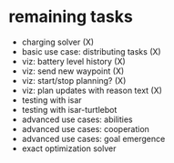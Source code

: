 # remaining tasks

 * charging solver (X)
 * basic use case: distributing tasks (X) 
 * viz: battery level history  (X)
 * viz: send new waypoint (X)
 * viz: start/stop planning? (X)
 * viz: plan updates with reason text (X)
 * testing with isar
 * testing with isar-turtlebot
 * advanced use cases: abilities
 * advanced use cases: cooperation
 * advanced use cases: goal emergence
 * exact optimization solver

